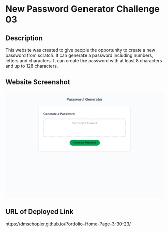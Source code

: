 # New Password Generator Challenge 03
## Description

This website was created to give people the opportunity to create a new password from scratch. It can generate a password including numbers, letters and characters. It can create the password with at least 8 characters and up to 128 characters.
## Website Screenshot 

![Alt text](Assets/password-generator-screenshot.png)
## URL of Deployed Link

https://dmschopler.github.io/Portfolio-Home-Page-3-30-23/